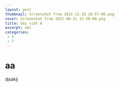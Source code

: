 ```yaml
---
layout: post
thumbnail: Screenshot from 2021-12-10 10-57-06.png
cover: Screenshot from 2021-08-31 15-50-08.png
title: bài viết 6
excerpt: abc
categories: 
 - 5
 - 7
---
```

# aa
djsàklj